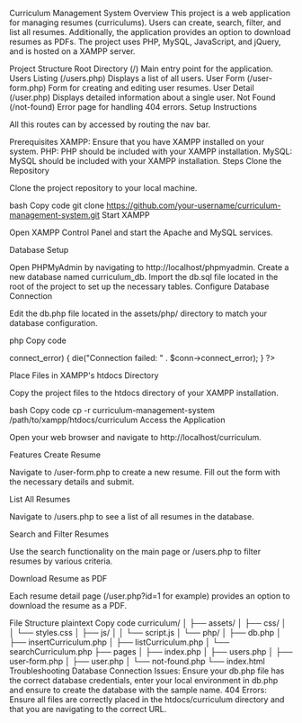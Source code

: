 Curriculum Management System
Overview
This project is a web application for managing resumes (curriculums). Users can create, search, filter, and list all resumes. Additionally, the application provides an option to download resumes as PDFs. The project uses PHP, MySQL, JavaScript, and jQuery, and is hosted on a XAMPP server.

Project Structure
Root Directory (/)
Main entry point for the application.
Users Listing (/users.php)
Displays a list of all users.
User Form (/user-form.php)
Form for creating and editing user resumes.
User Detail (/user.php)
Displays detailed information about a single user.
Not Found (/not-found)
Error page for handling 404 errors.
Setup Instructions

All this routes can by accessed by routing the nav bar.

Prerequisites
XAMPP: Ensure that you have XAMPP installed on your system.
PHP: PHP should be included with your XAMPP installation.
MySQL: MySQL should be included with your XAMPP installation.
Steps
Clone the Repository

Clone the project repository to your local machine.

bash
Copy code
git clone https://github.com/your-username/curriculum-management-system.git
Start XAMPP

Open XAMPP Control Panel and start the Apache and MySQL services.

Database Setup

Open PHPMyAdmin by navigating to http://localhost/phpmyadmin.
Create a new database named curriculum_db.
Import the db.sql file located in the root of the project to set up the necessary tables.
Configure Database Connection

Edit the db.php file located in the assets/php/ directory to match your database configuration.

php
Copy code
<?php
$servername = "localhost";
$username = "root";
$password = "";
$dbname = "curriculum_db";

// Create connection
$conn = new mysqli($servername, $username, $password, $dbname);

// Check connection
if ($conn->connect_error) {
    die("Connection failed: " . $conn->connect_error);
}
?>
Place Files in XAMPP's htdocs Directory

Copy the project files to the htdocs directory of your XAMPP installation.

bash
Copy code
cp -r curriculum-management-system /path/to/xampp/htdocs/curriculum
Access the Application

Open your web browser and navigate to http://localhost/curriculum.

Features
Create Resume

Navigate to /user-form.php to create a new resume. Fill out the form with the necessary details and submit.

List All Resumes

Navigate to /users.php to see a list of all resumes in the database.

Search and Filter Resumes

Use the search functionality on the main page or /users.php to filter resumes by various criteria.

Download Resume as PDF

Each resume detail page (/user.php?id=1 for example) provides an option to download the resume as a PDF.

File Structure
plaintext
Copy code
curriculum/
│
├── assets/
│   ├── css/
│   │   └── styles.css
│   ├── js/
│   │   └── script.js
│   └── php/
│       ├── db.php
│       ├── insertCurriculum.php
│       ├── listCurriculum.php
│       └── searchCurriculum.php
├── pages
│   ├── index.php
│   ├── users.php
│   ├── user-form.php
│   ├── user.php
│   └── not-found.php
└── index.html
Troubleshooting
Database Connection Issues: Ensure your db.php file has the correct database credentials, enter your local environment in db.php and ensure to create the database with the sample name.
404 Errors: Ensure all files are correctly placed in the htdocs/curriculum directory and that you are navigating to the correct URL.